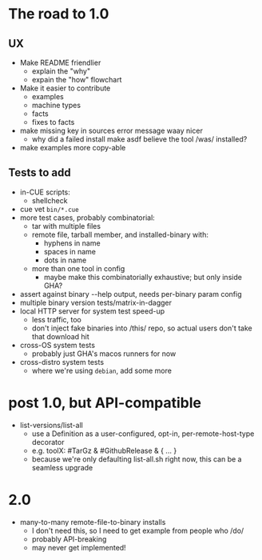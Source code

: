 # The road to 1.0

## UX

- Make README friendlier
  - explain the "why"
  - expain the "how" flowchart
- Make it easier to contribute
  - examples
  - machine types
  - facts
  - fixes to facts
- make missing key in sources error message waay nicer
  - why did a failed install make asdf believe the tool /was/ installed?
- make examples more copy-able

## Tests to add

- in-CUE scripts:
  - shellcheck
- cue vet `bin/*.cue`
- more test cases, probably combinatorial:
  - tar with multiple files
  - remote file, tarball member, and installed-binary with:
    - hyphens in name
    - spaces in name
    - dots in name
  - more than one tool in config
    - maybe make this combinatorially exhaustive; but only inside GHA?
- assert against binary --help output, needs per-binary param config
- multiple binary version tests/matrix-in-dagger
- local HTTP server for system test speed-up
  - less traffic, too
  - don't inject fake binaries into /this/ repo, so actual users don't take that download hit
- cross-OS system tests
  - probably just GHA's macos runners for now
- cross-distro system tests
  - where we're using `debian`, add some more

# post 1.0, but API-compatible

- list-versions/list-all
  - use a Definition as a user-configured, opt-in, per-remote-host-type decorator
  - e.g.
      toolX: #TarGz & #GithubRelease & { ... }
  - because we're only defaulting list-all.sh right now, this can be a seamless upgrade

# 2.0

- many-to-many remote-file-to-binary installs
  - I don't need this, so I need to get example from people who /do/
  - probably API-breaking
  - may never get implemented!
